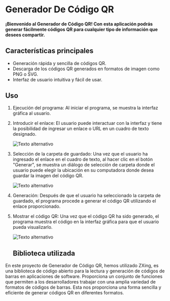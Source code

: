 
# Generador De Código QR
#### ¡Bienvenido al Generador de Código QR! Con esta aplicación podrás generar fácilmente códigos QR para cualquier tipo de información que desees compartir.

## Características principales
- Generación rápida y sencilla de códigos QR.
- Descarga de los códigos QR generados en formatos de imagen como PNG o SVG.
- Interfaz de usuario intuitiva y fácil de usar.


## Uso
1. Ejecución del programa: Al iniciar el programa, se muestra la interfaz gráfica al usuario.

2. Introducir el enlace: El usuario puede interactuar con la interfaz y tiene la posibilidad de ingresar un enlace o URL en un cuadro de texto designado.

     ![Texto alternativo](https://github.com/Rachix2003/QR/blob/QR/Screenshot_13.png)

3. Selección de la carpeta de guardado: Una vez que el usuario ha ingresado el enlace en el cuadro de texto, al hacer clic en el botón "Generar", se muestra un diálogo de selección de carpeta donde el usuario puede elegir la ubicación en su computadora donde desea guardar la imagen del código QR.

    ![Texto alternativo](https://github.com/Rachix2003/QR/blob/QR/jpg2.jpg)

5. Generación: Después de que el usuario ha seleccionado la carpeta de guardado, el programa procede a generar el código QR utilizando el enlace proporcionado.
6. Mostrar el código QR: Una vez que el código QR ha sido generado, el programa muestra el código en la interfaz gráfica para que el usuario pueda visualizarlo.

   ![Texto alternativo](https://github.com/Rachix2003/QR/blob/QR/Screenshot_10.png)

   ## Biblioteca utilizada
En este proyecto de Generador de Código QR, hemos utilizado ZXing, es una biblioteca de código abierto para la lectura y generación de códigos de barras en aplicaciones de software. Proporciona un conjunto de funciones que permiten a los desarrolladores trabajar con una amplia variedad de formatos de códigos de barras. Esta nos proporciona una forma sencilla y eficiente de generar códigos QR en diferentes formatos.
